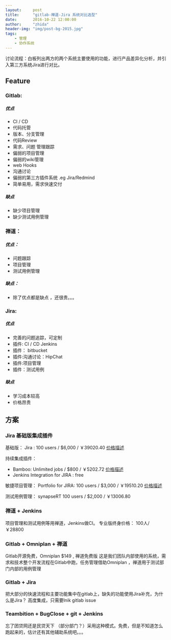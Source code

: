 ```yaml
---
layout:     post
title:      "gitlab-禅道-Jira 系统对比选型"
date:       2016-10-22 12:00:00
author:     "zhida"
header-img: "img/post-bg-2015.jpg"
tags:
    - 管理
    - 协作系统
---
```



讨论流程：白板列出两方的两个系统主要使用的功能，进行产品差异化分析，并引入第三方系统Jira进行对比。


## Feature 

### Gitlab:

##### 优点

- CI / CD
- 代码托管
- 版本、分支管理
- 代码Review
- 需求、问题 管理跟踪
- 偏弱的项目管理
- 偏弱的wiki管理
- web Hooks
- 沟通讨论
- 偏弱的第三方插件系统 .eg Jira/Redmind
- 简单易用，需求快速交付

##### 缺点

- 缺少项目管理
- 缺少测试用例管理

### 禅道：

##### 优点：

- 问题跟踪
- 项目管理
- 测试用例管理

##### 缺点：

- 除了优点都是缺点 ，还很贵。。。


### Jira:

##### 优点

- 完善的问题追踪，可定制
- 插件: CI / CD Jenkins
- 插件： bitbucket
- 插件:沟通讨论：HipChat
- 插件:项目管理
- 插件：测试用例

##### 缺点

- 学习成本较高
- 价格昂贵


## 方案

### Jira 基础版集成插件
 
基础版：
Jira : 100 users / $6,000 / ￥39020.40
[价格描述](https://www.atlassian.com/software/jira/pricing?tab=self-hosted)

持续集成插件：
- Bamboo: Unlimited jobs / $800 / ￥5202.72
[价格描述](https://www.atlassian.com/software/bamboo/pricing)
- Jenkins Integration for JIRA : free
 
敏捷项目管理：
Portfolio for JIRA: 100 users / $3,000 / ￥19510.20
[价格描述](https://www.atlassian.com/software/jira/portfolio/pricing?tab=self-hosted)

测试用例管理：
synapseRT 100 users / $2,000 / ￥13006.80

### 禅道 + Jenkins 

项目管理和测试用例等用禅道，Jenkins做CI。
专业版终身价格： 100人/ ￥28800

### Gitlab + Omniplan + 禅道

Gitlab开源免费，Omniplan $149 , 禅道免费版
这是我们团队内部使用的系统，需求和技术整个开发流程在Gitlab中跑，任务管理借助Omniplan ，禅道用于测试部门内部的用例管理

### Gitlab + Jira

把大部分的快速流程和主要功能集中在gitlab上，缺失的功能使用Jira补充，为什么是Jira？ 高度集成，只需要lnik gitlab issue
 
### Teambition + BugClose + git + Jenkins

忘了团贷网还是民贷天下 （部分部门？）采用这种模式。免费，但是不知道怎么跑起来的，估计还有其他辅助系统吧。。。










